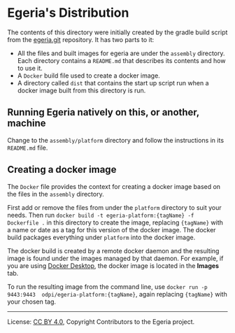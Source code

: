 <!-- SPDX-License-Identifier: CC-BY-4.0 -->
<!-- Copyright Contributors to the Egeria project. -->

# Egeria's Distribution

The contents of this directory were initially created by the gradle build script
from the [egeria.git](https://github.com/odpi/egeria) repository.
It has two parts to it:

* All the files and built images for egeria are under the `assembly` directory. 
  Each directory contains a `README.md` that describes its contents and how to use it.
* A `Docker` build file used to create a docker image.
* A directory called `dist` that contains the start up script run when a docker image built
  from this directory is run.

## Running Egeria natively on this, or another, machine

Change to the `assembly/platform` directory and follow the instructions in its `README.md` file.


## Creating a docker image

The `Docker` file provides the context for creating a docker image based on the files in the `assembly` directory. 

First add or remove the files from under the `platform` directory to suit your needs.
Then run `docker build -t egeria-platform:{tagName} -f Dockerfile .` in this
directory to create the image, replacing `{tagName}` with a name or date as a tag for this version of the docker image.
The docker build packages everything under `platform` into the docker image.

The docker build is created by a remote docker daemon and the resulting image is
found under the images managed by that daemon.  For example, if you are using
[Docker Desktop](https://www.docker.com/products/docker-desktop/),
the docker image is located in the **Images** tab.

To run the resulting image from the command line, use `docker run -p 9443:9443  odpi/egeria-platform:{tagName}`, again replacing `{tagName}` with your chosen tag.



----
License: [CC BY 4.0](https://creativecommons.org/licenses/by/4.0/),
Copyright Contributors to the Egeria project.